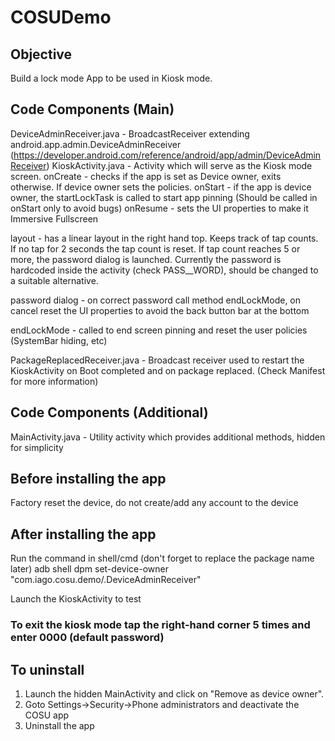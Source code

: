 # COSUDemo

## Objective
Build a lock mode App to be used in Kiosk mode.

## Code Components (Main)

DeviceAdminReceiver.java - BroadcastReceiver extending android.app.admin.DeviceAdminReceiver (https://developer.android.com/reference/android/app/admin/DeviceAdminReceiver)
KioskActivity.java - Activity which will serve as the Kiosk mode screen.
onCreate - checks if the app is set as Device owner, exits otherwise. If device owner sets the policies.
onStart - if the app is device owner, the startLockTask is called to start app pinning (Should be called in onStart only to avoid bugs)
onResume - sets the UI properties to make it Immersive Fullscreen

layout - has a linear layout in the right hand top. Keeps track of tap counts. If no tap for 2 seconds the tap count is reset. If tap count reaches 5 or more, the password dialog is launched.
Currently the password is hardcoded inside the activity (check PASS__WORD), should be changed to a suitable alternative.

password dialog - on correct password call method endLockMode, on cancel reset the UI properties to avoid the back button bar at the bottom

endLockMode - called to end screen pinning and reset the user policies (SystemBar hiding, etc)

PackageReplacedReceiver.java - Broadcast receiver used to restart the KioskActivity on Boot completed and on package replaced. (Check Manifest for more information)

## Code Components (Additional)
MainActivity.java - Utility activity which provides additional methods, hidden for simplicity

## Before installing the app
Factory reset the device, do not create/add any account to the device

## After installing the app
Run the command in shell/cmd (don't forget to replace the package name later)
adb shell dpm set-device-owner "com.iago.cosu.demo/.DeviceAdminReceiver"

Launch the KioskActivity to test

### To exit the kiosk mode tap the right-hand corner 5 times and enter 0000 (default password)

## To uninstall
1. Launch the hidden MainActivity and click on "Remove as device owner".
2. Goto Settings->Security->Phone administrators and deactivate the COSU app
3. Uninstall the app
